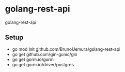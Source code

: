 # golang-rest-api

golang-rest-api

## Setup

- go mod init github.com/BrunoUemura/golang-rest-api
- go get github.com/gin-gonic/gin
- go get gorm.io/gorm
- go get gorm.io/driver/postgres
